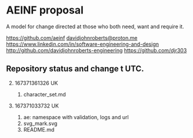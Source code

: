 # AEINF proposal

A model for change directed at those who both need, want and require it.

https://github.com/aeinf
davidjohnroberts@proton.me
https://www.linkedin.com/in/software-engineering-and-design
http://github.com/davidjohnroberts-engineering
https://github.com/djr303

## Repository status and change t UTC.

2. 167371361326 UK
   1. character_set.md

1. 167371033732 UK
   1. ae: namespace with validation, logs and url
   2. svg_mark.svg
   3. README.md

